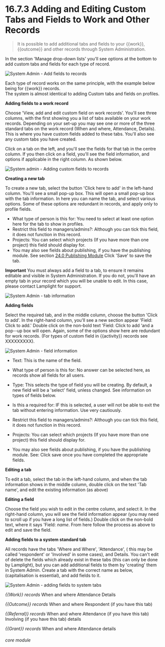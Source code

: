 # 16.7.3    Adding and Editing Custom Tabs and Fields to Work and Other Records

> It is possible to add additional tabs and fields to your {{work}}, {{outcome}} and other records through System Administration.

In the section 'Manage drop-down lists' you'll see options at the bottom to add custom tabs and fields for each type of record.

![System Admin - Add fields to records]({{imgpath}}1217a.png)

Each type of record works on the same principle, with the example below being for {{work}} records.  
The system is almost identical to adding Custom tabs and fields on profiles.  

**Adding fields to a work record**

Choose 'View, add and edit custom field on work records'.  You'll see three columns, with the first showing you a list of tabs available on your work records.  Depending on your set-up you may see one or more of the three standard tabs on the work record (When and where, Attendance, Details).  This is where you have custom fields added to these tabs.  You'll also see any custom tabs you have created.

Click on a tab on the left, and you'll see the fields for that tab in the centre column.  If you then click on a field, you'll see the field information, and options if applicable in the right column.  As shown below.

![System admin - Adding custom fields to records](1218a.png)

**Creating a new tab**

To create a new tab, select the button 'Click here to add' in the left-hand column.  You'll see a small pop-up box.  This will open a small pop-up box with the tab information.  In here you can name the tab, and select various options.  Some of these options are redundant in records, and apply only to profile fields.

* What type of person is this for:  You need to select at least one option here for the tab to show in profiles.
* Restrict this field to managers/admins?:  Although you can tick this field, it does not function in this record.
* Projects: You can select which projects (If you have more than one project) this field should display for.
* You may also see fields about publishing, if you have the publishing module.  See section [24.0 Publishing Module](/help/index/v/{{version}}/p/24.0)
Click 'Save' to save the tab.

**Important** You must always add a field to a tab, to ensure it remains editable and visible in System Administration.  If you do not, you'll have an empty tab in your record which you will be unable to edit.  In this case, please contact Lamplight for support.

![System Admin - tab information]({{imgpath}}1219a.png)

**Adding fields**

Select the required tab, and in the middle column, choose the button 'Click to add'. In the right-hand column, you'll see a new section appear 'Field: Click to add.'  Double click on the non-bold text 'Field: Click to add ‘and a pop--up box will open.  Again, some of the options show here are redundant for work records. (For types of custom field in {{activity}} records see XXXXXXXXX).

![System Admin - field information]({{imgpath}}1220a.png)

* Text: This is the name of the field.
* What type of person is this for:  No answer can be selected here, as records show all fields for all users.

* Type: This selects the type of field you will be creating.  By default, a new field will be a 'select' field, unless changed.  See information on types of fields below.

* Is this a required for: IF this is selected, a user will not be able to exit the tab without entering information.  Use very cautiously.
* Restrict this field to managers/admins?:  Although you can tick this field, it does not function in this record.
* Projects: You can select which projects (If you have more than one project) this field should display for.
* You may also see fields about publishing, if you have the publishing module.  See: 
Click save once you have completed the appropriate fields.

**Editing a tab**

To edit a tab, select the tab in the left-hand column, and when the tab information shows in the middle column, double click on the text 'Tab name', and edit the existing information (as above)


**Editing a field**

Choose the field you wish to edit in the centre column, and select it.  In the right-hand column, you will see the field information appear (you may need to scroll up if you have a long list of fields.)  Double click on the non-bold text, where it says 'Field: _name_.  From here follow the process as above to edit and save the field.

 
__Adding fields to a system standard tab__

All records have the tabs 'Where and Where', 'Attendance', ( this may be called 'respondent' or 'Involved' in some cases), and Details.  You can't edit of delete the fields which already exist in these tabs (this can only be done by Lamplight), but you can add additional fields to them by 'creating' them in System Admin.  Create a tab with the correct name as below, (capitalisation is essential), and add fields to it.  

![System Admin - adding fields to system tabs]({{imgpath}}1221a.png)

_{{Work}} records_
When and where
Attendance
Details

_{{Outcome}} records_
When and where
Respondent (if you have this tab)

_{{Referral}} records_
When and where
Attendance (if you have this tab)
Involving (if you have this tab)
details

_{{Grant}} records_
When and where
Attendance
details


###### core module

